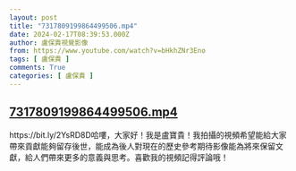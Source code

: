 ```yaml
---
layout: post
title: "7317809199864499506.mp4"
date: 2024-02-17T08:39:53.000Z
author: 盧保貴視覺影像
from: https://www.youtube.com/watch?v=bHkhZNr3Eno
tags: [ 盧保貴 ]
comments: True
categories: [ 盧保貴 ]
---
```

<!--1708159193000-->
[7317809199864499506.mp4](https://www.youtube.com/watch?v=bHkhZNr3Eno)
------

<div>
https://bit.ly/2YsRD8D哈嘍，大家好！我是盧寶貴！我拍攝的視頻希望能給大家帶來貢獻能夠留存後世，能成為後人對現在的歷史參考期待影像能為將來保留文獻，給人們帶來更多的意義與思考。喜歡我的視頻記得評論哦！
</div>
